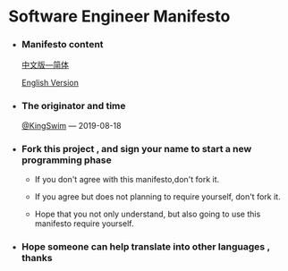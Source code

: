 # Software Engineer Manifesto

- ### Manifesto content

  [中文版—简体](zh/CN/SEM.md)
  
  [English Version](en/SEM.md)
  
- ### The originator and time

  [@KingSwim](https://github.com/KingSwim404) — 2019-08-18   
  
- ### Fork this project , and  sign your name to start a  new  programming phase

  - If  you  don't  agree with this manifesto,don't  fork  it.

  - If you agree but does not planning to require yourself, don't fork it.

  - Hope that you not only understand, but also going to use this manifesto require yourself.

- ### Hope someone can help translate into other languages , thanks









